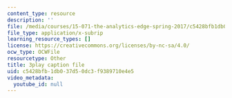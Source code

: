 ```yaml
---
content_type: resource
description: ''
file: /media/courses/15-071-the-analytics-edge-spring-2017/c5428bfb1db037d50dc3f9389710e4e5_6Rl8scykyEQ.srt
file_type: application/x-subrip
learning_resource_types: []
license: https://creativecommons.org/licenses/by-nc-sa/4.0/
ocw_type: OCWFile
resourcetype: Other
title: 3play caption file
uid: c5428bfb-1db0-37d5-0dc3-f9389710e4e5
video_metadata:
  youtube_id: null
---
```

